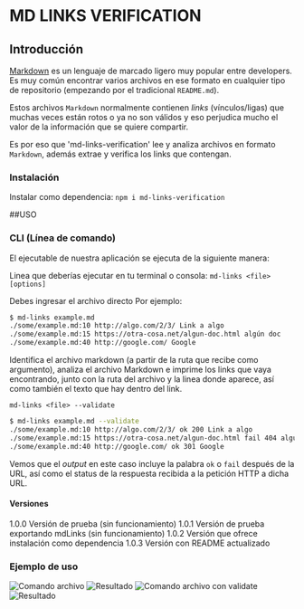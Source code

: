 # MD LINKS VERIFICATION

## Introducción

[Markdown](https://es.wikipedia.org/wiki/Markdown) es un lenguaje de marcado
ligero muy popular entre developers. Es muy común
encontrar varios archivos en ese formato en cualquier tipo de repositorio
(empezando por el tradicional `README.md`).

Estos archivos `Markdown` normalmente contienen _links_ (vínculos/ligas) que
muchas veces están rotos o ya no son válidos y eso perjudica mucho el valor de
la información que se quiere compartir.

Es por eso que 'md-links-verification' lee y analiza archivos en formato `Markdown`, además extrae y verifica los links que contengan.

### Instalación

Instalar como dependencia:
`npm i md-links-verification`

##USO
### CLI (Línea de comando)

El ejecutable de nuestra aplicación se ejecuta de la siguiente manera:

Linea que deberías ejecutar en tu terminal o consola:
`md-links <file> [options]`

Debes ingresar el archivo directo 
Por ejemplo:

```sh
$ md-links example.md
./some/example.md:10 http://algo.com/2/3/ Link a algo
./some/example.md:15 https://otra-cosa.net/algun-doc.html algún doc
./some/example.md:40 http://google.com/ Google
```
Identifica el archivo markdown (a partir de la ruta que recibe como
argumento), analiza el archivo Markdown e imprime los links que vaya
encontrando, junto con la ruta del archivo y la linea donde aparece, así como
también el texto que hay dentro del link.

`md-links <file> --validate`

```sh
$ md-links example.md --validate
./some/example.md:10 http://algo.com/2/3/ ok 200 Link a algo
./some/example.md:15 https://otra-cosa.net/algun-doc.html fail 404 algún doc
./some/example.md:40 http://google.com/ ok 301 Google
```

Vemos que el _output_ en este caso incluye la palabra `ok` o `fail` después de
la URL, así como el status de la respuesta recibida a la petición HTTP a dicha
URL.

#### Versiones
1.0.0
Versión de prueba (sin funcionamiento)
1.0.1
Versión de prueba exportando mdLinks (sin funcionamiento)
1.0.2
Versión que ofrece instalación como dependencia
1.0.3
Versión con README actualizado

### Ejemplo de uso
![Comando archivo](https://imgur.com/h4JUvkZ)
![Resultado](https://imgur.com/YMgSriK)
![Comando archivo con validate](https://imgur.com/Lxm5rNy)
![Resultado](https://imgur.com/Urj775C)
